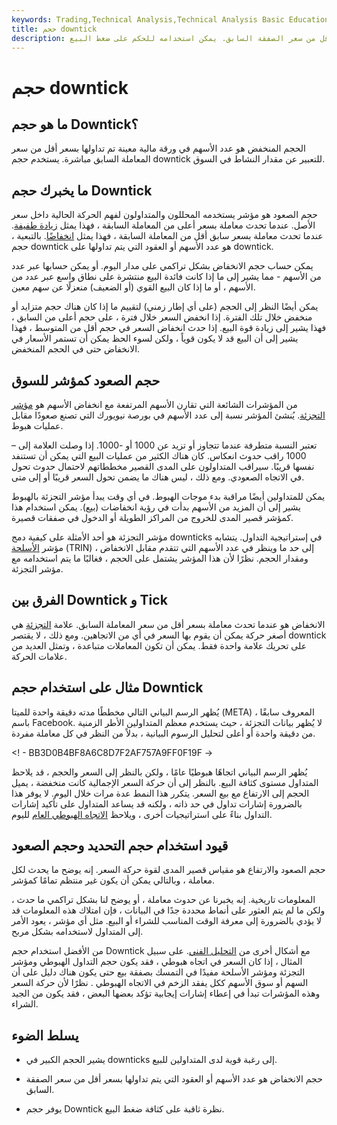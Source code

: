 ```yaml
---
keywords: Trading,Technical Analysis,Technical Analysis Basic Education
title: حجم downtick
description: حجم التداول المنخفض هو عدد الأسهم التي يتم تداولها بسعر أقل من سعر الصفقة السابق. يمكن استخدامه للحكم على ضغط البيع.
---
```


# حجم downtick
## ما هو حجم Downtick؟

الحجم المنخفض هو عدد الأسهم في ورقة مالية معينة تم تداولها بسعر أقل من سعر المعاملة السابق مباشرة. يستخدم حجم downtick للتعبير عن مقدار النشاط في السوق.

## ما يخبرك حجم Downtick

حجم الصعود هو مؤشر يستخدمه المحللون والمتداولون لفهم الحركة الحالية داخل سعر الأصل. عندما تحدث معاملة بسعر أعلى من المعاملة السابقة ، فهذا يمثل [زيادة طفيفة](/uptick). عندما تحدث معاملة بسعر سابق أقل من المعاملة السابقة ، فهذا يمثل [انخفاضًا](/downtick). بالتبعية ، حجم downtick هو عدد الأسهم أو العقود التي يتم تداولها على downtick.

يمكن حساب حجم الانخفاض بشكل تراكمي على مدار اليوم. أو يمكن حسابها عبر عدد من الأسهم - مما يشير إلى ما إذا كانت فائدة البيع منتشرة على نطاق واسع عبر عدد من الأسهم ، أو ما إذا كان البيع القوي (أو الضعيف) منعزلًا عن سهم معين.

يمكن أيضًا النظر إلى الحجم (على أي إطار زمني) لتقييم ما إذا كان هناك حجم متزايد أو منخفض خلال تلك الفترة. إذا انخفض السعر خلال فترة ، على حجم أعلى من السابق ، فهذا يشير إلى زيادة قوة البيع. إذا حدث انخفاض السعر في حجم أقل من المتوسط ، فهذا يشير إلى أن البيع قد لا يكون قوياً ، ولكن لسوء الحظ يمكن أن تستمر الأسعار في الانخفاض حتى في الحجم المنخفض.

## حجم الصعود كمؤشر للسوق

من المؤشرات الشائعة التي تقارن الأسهم المرتفعة مع انخفاض الأسهم هو [مؤشر التجزئة](/tickindex). يُنشئ المؤشر نسبة إلى عدد الأسهم في بورصة نيويورك التي تصنع صعودًا مقابل عمليات هبوط.

تعتبر النسبة متطرفة عندما تتجاوز أو تزيد عن 1000 أو -1000. إذا وصلت العلامة إلى –1000 راقب حدوث انعكاس. كان هناك الكثير من عمليات البيع التي يمكن أن تستنفد نفسها قريبًا. سيراقب المتداولون على المدى القصير مخططاتهم لاحتمال حدوث تحول في الاتجاه الصعودي. ومع ذلك ، ليس هناك ما يضمن تحول السعر قريبًا أو إلى متى.

يمكن للمتداولين أيضًا مراقبة بدء موجات الهبوط. في أي وقت يبدأ مؤشر التجزئة بالهبوط يشير إلى أن المزيد من الأسهم بدأت في رؤية انخفاضات (بيع). يمكن استخدام هذا كمؤشر قصير المدى للخروج من المراكز الطويلة أو الدخول في صفقات قصيرة.

مؤشر التجزئة هو أحد الأمثلة على كيفية دمج downticks في إستراتيجية التداول. يتشابه مؤشر [الأسلحة](/arms) (TRIN) إلى حد ما وينظر في عدد الأسهم التي تتقدم مقابل الانخفاض ، ومقدار الحجم. نظرًا لأن هذا المؤشر يشتمل على الحجم ، فغالبًا ما يتم استخدامه مع مؤشر التجزئة.

## الفرق بين Downtick و Tick

الانخفاض هو عندما تحدث معاملة بسعر أقل من سعر المعاملة السابق. علامة [التجزئة](/tick) هي أصغر حركة يمكن أن يقوم بها السعر في أي من الاتجاهين. ومع ذلك ، لا يقتصر downtick على تحريك علامة واحدة فقط. يمكن أن تكون المعاملات متباعدة ، وتمثل العديد من علامات الحركة.

## مثال على استخدام حجم Downtick

يُظهر الرسم البياني التالي مخططًا مدته دقيقة واحدة للميتا (META) ، المعروف سابقًا باسم Facebook. لا يُظهر بيانات التجزئة ، حيث يستخدم معظم المتداولين الأطر الزمنية من دقيقة واحدة أو أعلى لتحليل الرسوم البيانية ، بدلاً من النظر في كل معاملة مفردة.

<! - BB3D0B4BF8A6C8D7F2AF757A9FF0F19F ->

يُظهر الرسم البياني اتجاهًا هبوطيًا عامًا ، ولكن بالنظر إلى السعر والحجم ، قد يلاحظ المتداول مستوى كثافة البيع. بالنظر إلى أن حركة السعر الإجمالية كانت منخفضة ، يميل الحجم إلى الارتفاع مع بيع السعر. يتكرر هذا النمط عدة مرات خلال اليوم. لا يوفر هذا بالضرورة إشارات تداول في حد ذاته ، ولكنه قد يساعد المتداول على تأكيد إشارات التداول بناءً على استراتيجيات أخرى ، ويلاحظ [الاتجاه الهبوطي العام](/bear) لليوم.

## قيود استخدام حجم التحديد وحجم الصعود

حجم الصعود والارتفاع هو مقياس قصير المدى لقوة حركة السعر. إنه يوضح ما يحدث لكل معاملة ، وبالتالي يمكن أن يكون غير منتظم تمامًا كمؤشر.

المعلومات تاريخية. إنه يخبرنا عن حدوث معاملة ، أو يوضح لنا بشكل تراكمي ما حدث ، ولكن ما لم يتم العثور على أنماط محددة جدًا في البيانات ، فإن امتلاك هذه المعلومات قد لا يؤدي بالضرورة إلى معرفة الوقت المناسب للشراء أو البيع. مثل أي مؤشر ، يعود الأمر إلى المتداول لاستخدامه بشكل مربح.

من الأفضل استخدام حجم Downtick مع أشكال أخرى من [التحليل الفني](/technicalanalysis). على سبيل المثال ، إذا كان السعر في اتجاه هبوطي ، فقد يكون حجم التداول الهبوطي ومؤشر التجزئة ومؤشر الأسلحة مفيدًا في التمسك بصفقة بيع حتى يكون هناك دليل على أن السهم أو سوق الأسهم ككل يفقد الزخم في الاتجاه الهبوطي . نظرًا لأن حركة السعر وهذه المؤشرات تبدأ في إعطاء إشارات إيجابية تؤكد بعضها البعض ، فقد يكون من الجيد الشراء.

## يسلط الضوء

- يشير الحجم الكبير في downticks إلى رغبة قوية لدى المتداولين للبيع.

- حجم الانخفاض هو عدد الأسهم أو العقود التي يتم تداولها بسعر أقل من سعر الصفقة السابق.

- يوفر حجم Downtick نظرة ثاقبة على كثافة ضغط البيع.

